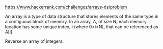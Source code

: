 https://www.hackerrank.com/challenges/arrays-ds/problem

An array is a type of data structure that stores elements of the same type in a contiguous block of memory. 
In an array, A, of size N, each memory location has some unique index, i (where 0<i<N), that can be referenced as A[i].

Reverse an array of integers.



